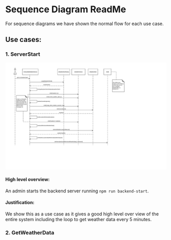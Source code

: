 # Sequence Diagram ReadMe

For sequence diagrams we have shown the normal flow for each use case.

## Use cases:


### 1. ServerStart

<img src="/used/images/ServerStart.png" width="1400" >

#### High level overview:
An admin starts the backend server running `npm run backend-start`.

#### Justification:
We show this as a use case as it gives a good high level over view of the entire system including the loop to get weather data every 5 minutes.

### 2. GetWeatherData
